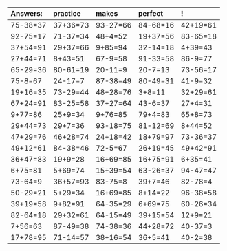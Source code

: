 | Answers: | practice | makes | perfect | ! |
| :--- | :--- | :--- | :--- | :--- |
| 75-38=37 | 37+36=73 | 93-27=66 | 84-68=16 | 42+19=61 | 
| 92-75=17 | 71-37=34 | 48+4=52 | 19+37=56 | 83-65=18 | 
| 37+54=91 | 29+37=66 | 9+85=94 | 32-14=18 | 4+39=43 | 
| 27+44=71 | 8+43=51 | 67-9=58 | 91-33=58 | 86-9=77 | 
| 65-29=36 | 80-61=19 | 20-11=9 | 20-7=13 | 73-56=17 | 
| 75-8=67 | 24-17=7 | 87-38=49 | 80-49=31 | 41-9=32 | 
| 19+16=35 | 73-29=44 | 48+28=76 | 3+8=11 | 32+29=61 | 
| 67+24=91 | 83-25=58 | 37+27=64 | 43-6=37 | 27+4=31 | 
| 9+77=86 | 25+9=34 | 9+76=85 | 79+4=83 | 65+8=73 | 
| 29+44=73 | 29+7=36 | 93-18=75 | 81-12=69 | 8+44=52 | 
| 47+29=76 | 46+28=74 | 24+18=42 | 18+79=97 | 73-36=37 | 
| 49+12=61 | 84-38=46 | 72-5=67 | 26+19=45 | 49+42=91 | 
| 36+47=83 | 19+9=28 | 16+69=85 | 16+75=91 | 6+35=41 | 
| 6+75=81 | 5+69=74 | 15+39=54 | 63-26=37 | 94-47=47 | 
| 73-64=9 | 36+57=93 | 83-75=8 | 39+7=46 | 82-78=4 | 
| 50-29=21 | 5+29=34 | 16+69=85 | 8+14=22 | 96-38=58 | 
| 39+19=58 | 9+82=91 | 64-35=29 | 6+69=75 | 60-26=34 | 
| 82-64=18 | 29+32=61 | 64-15=49 | 39+15=54 | 12+9=21 | 
| 7+56=63 | 87-49=38 | 74-38=36 | 44+28=72 | 40-37=3 | 
| 17+78=95 | 71-14=57 | 38+16=54 | 36+5=41 | 40-2=38 | 
